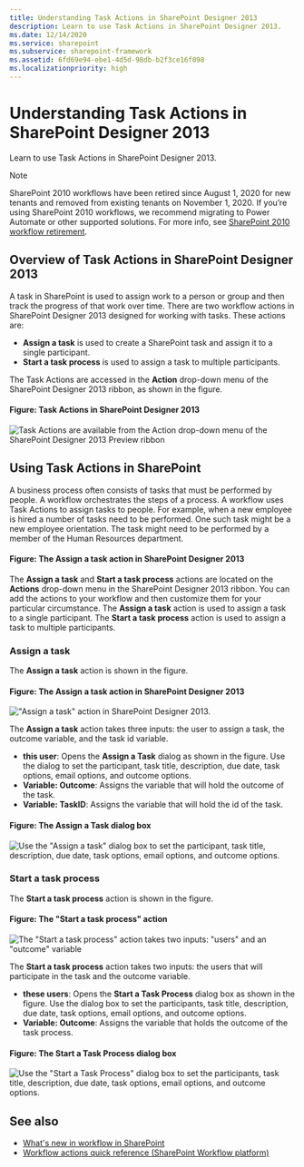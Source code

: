 ```yaml
---
title: Understanding Task Actions in SharePoint Designer 2013
description: Learn to use Task Actions in SharePoint Designer 2013.
ms.date: 12/14/2020
ms.service: sharepoint
ms.subservice: sharepoint-framework
ms.assetid: 6fd69e94-ebe1-4d5d-98db-b2f3ce16f098
ms.localizationpriority: high
---
```

# Understanding Task Actions in SharePoint Designer 2013

Learn to use Task Actions in SharePoint Designer 2013.

> [!NOTE]
> SharePoint 2010 workflows have been retired since August 1, 2020 for new tenants and removed from existing tenants on November 1, 2020. If you’re using SharePoint 2010 workflows, we recommend migrating to Power Automate or other supported solutions. For more info, see [SharePoint 2010 workflow retirement](https://support.microsoft.com/office/sharepoint-2010-workflow-retirement-1ca3fff8-9985-410a-85aa-8120f626965f).

## Overview of Task Actions in SharePoint Designer 2013

A task in SharePoint is used to assign work to a person or group and then track the progress of that work over time. There are two workflow actions in SharePoint Designer 2013 designed for working with tasks.
These actions are:

- **Assign a task** is used to create a SharePoint task and assign it to a single participant.
- **Start a task process** is used to assign a task to multiple participants.

The Task Actions are accessed in the **Action** drop-down menu of the SharePoint Designer 2013 ribbon, as shown in the figure.

#### Figure: Task Actions in SharePoint Designer 2013

![Task Actions are available from the Action drop-down menu of the SharePoint Designer 2013 Preview ribbon](../images/spd15-TaskActions1.png)

## Using Task Actions in SharePoint

A business process often consists of tasks that must be performed by people. A workflow orchestrates the steps of a process. A workflow uses Task Actions to assign tasks to people. For example, when a new employee is hired a number of tasks need to be performed. One such task might be a new employee orientation. The task might need to be performed by a member of the Human Resources department.

#### Figure: The Assign a task action in SharePoint Designer 2013

The **Assign a task** and **Start a task process** actions are located on the **Actions** drop-down menu in the SharePoint Designer 2013 ribbon. You can add the actions to your workflow and then customize them for your particular circumstance. The **Assign a task** action is used to assign a task to a single participant. The **Start a task process** action is used to assign a task to multiple participants.

### Assign a task

The **Assign a task** action is shown in the figure.

#### Figure: The Assign a task action in SharePoint Designer 2013

!["Assign a task" action in SharePoint Designer 2013.](../images/SPD15-TaskActions2.png)

The **Assign a task** action takes three inputs: the user to assign a task, the outcome variable, and the task id variable.

- **this user**: Opens the **Assign a Task** dialog as shown in the figure. Use the dialog to set the participant, task title, description, due date, task options, email options, and outcome options.
- **Variable: Outcome**: Assigns the variable that will hold the outcome of the task.
- **Variable: TaskID**: Assigns the variable that will hold the id of the task.

#### Figure: The Assign a Task dialog box

![Use the "Assign a task" dialog box to set the participant, task title, description, due date, task options, email options, and outcome options.](../images/SPD15-TaskActions3.png)

### Start a task process

The **Start a task process** action is shown in the figure.

#### Figure: The "Start a task process" action

![The "Start a task process" action takes two inputs: "users" and an "outcome" variable](../images/SPD15-TaskActions4.png)

The **Start a task process** action takes two inputs: the users that will participate in the task and the outcome variable.

- **these users**: Opens the **Start a Task Process** dialog box as shown in the figure. Use the dialog box to set the participants, task title, description, due date, task options, email options, and outcome options.
- **Variable: Outcome**: Assigns the variable that holds the outcome of the task process.

#### Figure: The Start a Task Process dialog box

![Use the "Start a Task Process" dialog box to set the participants, task title, description, due date, task options, email options, and outcome options.](../images/SPD15-TaskActions5.png)

## See also

- [What's new in workflow in SharePoint](https://msdn.microsoft.com/library/6ab8a28b-fa2f-4530-8b55-a7f663bf15ea.aspx)
- [Workflow actions quick reference (SharePoint Workflow platform)](workflow-actions-quick-reference-sharepoint-workflow-platform.md)
